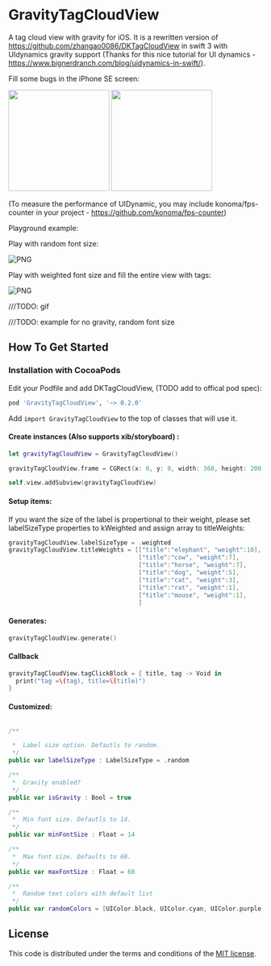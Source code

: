 # GravityTagCloudView
A tag cloud view with gravity for iOS. It is a rewritten version of https://github.com/zhangao0086/DKTagCloudView in swift 3 with UIdynamics gravity support (Thanks for this nice tutorial for UI dynamics - https://www.bignerdranch.com/blog/uidynamics-in-swift/).

Fill some bugs in the iPhone SE screen:

<img src="https://raw.githubusercontent.com/billypchan/GravityTagCloudView/master/doc/tagsOfbugs.png" width="200" />
<img src="https://raw.githubusercontent.com/billypchan/GravityTagCloudView/master/doc/tagsOfbugs_generateThreeTimes.png" width="200" />

(To measure the performance of UIDynamic, you may include konoma/fps-counter in your project - https://github.com/konoma/fps-counter)

Playground example:

Play with random font size:

![PNG](https://raw.githubusercontent.com/billypchan/GravityTagCloudView/master/doc/randomFontSize.png)

Play with weighted font size and fill the entire view with tags:

![PNG](https://raw.githubusercontent.com/billypchan/GravityTagCloudView/master/doc/playground.png)

///TODO: gif

///TODO: example for no gravity, random font size


## How To Get Started

### Installation with CocoaPods

Edit your Podfile and add DKTagCloudView, (TODO add to offical pod spec):

``` bash
pod 'GravityTagCloudView', '~> 0.2.0'
```

Add `import GravityTagCloudView` to the top of classes that will use it.  
#### Create instances (Also supports xib/storyboard) :

``` Swift
let gravityTagCloudView = GravityTagCloudView()

gravityTagCloudView.frame = CGRect(x: 0, y: 0, width: 360, height: 200)

self.view.addSubview(gravityTagCloudView)

```

#### Setup items:

If you want the size of the label is propertional to their weight, please set labelSizeType properties to kWeighted and assign  array to titleWeights:

``` Swift
gravityTagCloudView.labelSizeType = .weighted
gravityTagCloudView.titleWeights = [["title":"elephant", "weight":10],
                                    ["title":"cow", "weight":7],
                                    ["title":"horse", "weight":7],
                                    ["title":"dog", "weight":5],
                                    ["title":"cat", "weight":3],
                                    ["title":"rat", "weight":1],
                                    ["title":"mouse", "weight":1],
                                    ]
```

#### Generates:

``` Swift
gravityTagCloudView.generate()
```

#### Callback

``` Swift
gravityTagCloudView.tagClickBlock = { title, tag -> Void in       
  print("tag =\(tag), title=\(title)")
}
```

#### Customized:

``` Swift

/**

 *  Label size option. Defautls to random.
 */
public var labelSizeType : LabelSizeType = .random

/**
 *  Gravity enabled?
 */
public var isGravity : Bool = true

/**
 *  Min font size. Defautls to 14.
 */
public var minFontSize : Float = 14

/**
 *  Max font size. Defaults to 60.
 */
public var maxFontSize : Float = 60

/**
 *  Random text colors with default list
 */
public var randomColors = [UIColor.black, UIColor.cyan, UIColor.purple, UIColor.orange, UIColor.red, UIColor.yellow, UIColor.lightGray, UIColor.gray, UIColor.green]
```

## License
This code is distributed under the terms and conditions of the <a href="https://github.com/zhangao0086/DKTagCloudView/master/LICENSE">MIT license</a>.

